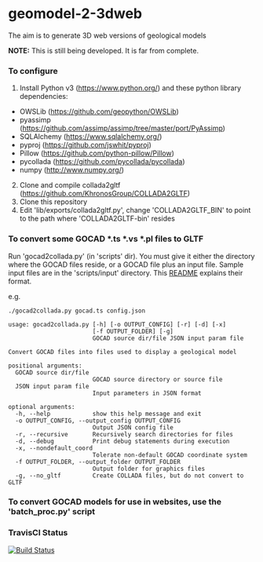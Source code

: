 # geomodel-2-3dweb

The aim is to generate 3D web versions of geological models

**NOTE:** This is still being developed. It is far from complete.

### To configure

1. Install Python v3 (https://www.python.org/) and these python library dependencies:
+ OWSLib (https://github.com/geopython/OWSLib)
+ pyassimp (https://github.com/assimp/assimp/tree/master/port/PyAssimp)
+ SQLAlchemy (https://www.sqlalchemy.org/)
+ pyproj (https://github.com/jswhit/pyproj)
+ Pillow (https://github.com/python-pillow/Pillow)
+ pycollada (https://github.com/pycollada/pycollada)
+ numpy (http://www.numpy.org/)
2. Clone and compile collada2gltf (https://github.com/KhronosGroup/COLLADA2GLTF)
3. Clone this repository
4. Edit 'lib/exports/collada2gltf.py', change 'COLLADA2GLTF_BIN' to point to the path where 'COLLADA2GLTF-bin' resides

### To convert some GOCAD *.ts *.vs *.pl files to GLTF

Run 'gocad2collada.py' (in 'scripts' dir). You must give it either the directory where the GOCAD files reside, or a GOCAD file plus an input file. Sample input files are in the 'scripts/input' directory. This [README](scripts/input/README.md) explains their format.

e.g.
```
./gocad2collada.py gocad.ts config.json
```

```
usage: gocad2collada.py [-h] [-o OUTPUT_CONFIG] [-r] [-d] [-x]
                        [-f OUTPUT_FOLDER] [-g]
                        GOCAD source dir/file JSON input param file

Convert GOCAD files into files used to display a geological model

positional arguments:
  GOCAD source dir/file
                        GOCAD source directory or source file
  JSON input param file
                        Input parameters in JSON format

optional arguments:
  -h, --help            show this help message and exit
  -o OUTPUT_CONFIG, --output_config OUTPUT_CONFIG
                        Output JSON config file
  -r, --recursive       Recursively search directories for files
  -d, --debug           Print debug statements during execution
  -x, --nondefault_coord
                        Tolerate non-default GOCAD coordinate system
  -f OUTPUT_FOLDER, --output_folder OUTPUT_FOLDER
                        Output folder for graphics files
  -g, --no_gltf         Create COLLADA files, but do not convert to GLTF
 ```

  
### To convert GOCAD models for use in websites, use the 'batch_proc.py' script

### TravisCI Status

[![Build Status](https://travis-ci.com/AuScope/geomodel-2-3dweb.svg?branch=master)](https://travis-ci.com/AuScope/geomodel-2-3dweb)


